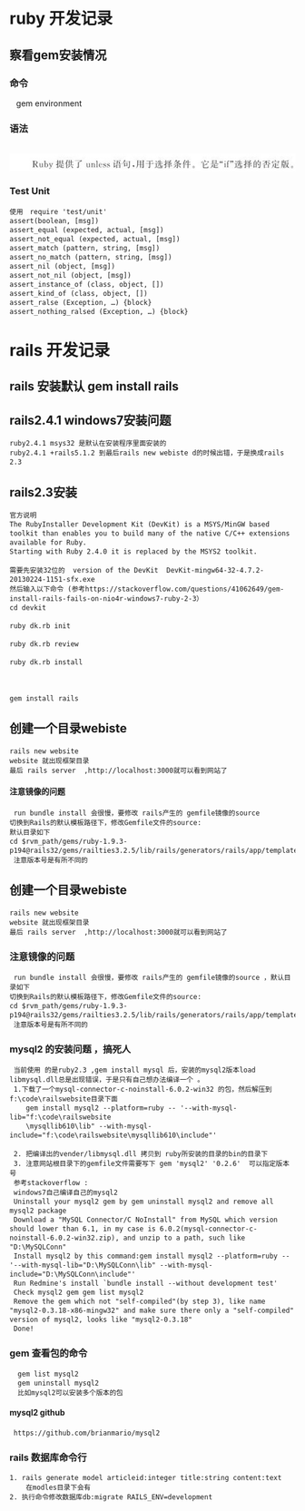 ruby 开发记录
===============
## 察看gem安装情况
### 命令
    gem environment
### 语法
    ![image text](https://raw.githubusercontent.com/byteguitar/ruby-/master/images/1041371_16.jpg)
### Test Unit
    使用　require 'test/unit'
    assert(boolean, [msg])
    assert_equal (expected, actual, [msg])
    assert_not_equal (expected, actual, [msg])
    assert_match (pattern, string, [msg])
    assert_no_match (pattern, string, [msg])
    assert_nil (object, [msg])
    assert_not_nil (object, [msg])
    assert_instance_of (class, object, [])
    assert_kind_of (class, object, [])
    assert_ralse (Exception, …) {block}
    assert_nothing_ralsed (Exception, …) {block}
rails 开发记录
===============
##  rails 安装默认 gem install rails 
##  rails2.4.1 windows7安装问题
    ruby2.4.1 msys32 是默认在安装程序里面安装的
    ruby2.4.1 +rails5.1.2 到最后rails new webiste d的时候出错，于是换成rails 2.3
##  rails2.3安装
    官方说明
    The RubyInstaller Development Kit (DevKit) is a MSYS/MinGW based toolkit than enables you to build many of the native C/C++ extensions available for Ruby. 
    Starting with Ruby 2.4.0 it is replaced by the MSYS2 toolkit.
    
    需要先安装32位的  version of the DevKit  DevKit-mingw64-32-4.7.2-20130224-1151-sfx.exe
    然后输入以下命令 (参考https://stackoverflow.com/questions/41062649/gem-install-rails-fails-on-nio4r-windows7-ruby-2-3）
    cd devkit 
    
    ruby dk.rb init
    
    ruby dk.rb review 
    
    ruby dk.rb install 
    
    
    
    gem install rails 
## 创建一个目录webiste
    rails new website 
    website 就出现框架目录
    最后 rails server  ,http://localhost:3000就可以看到网站了
#### 注意镜像的问题
     run bundle install 会很慢，要修改 rails产生的 gemfile镜像的source 
    切换到Rails的默认模板路径下，修改Gemfile文件的source:    
    默认目录如下     
    cd $rvm_path/gems/ruby-1.9.3-p194@rails32/gems/railties3.2.5/lib/rails/generators/rails/app/templates/
     注意版本号是有所不同的
## 创建一个目录webiste
    rails new website 
    website 就出现框架目录
    最后 rails server  ,http://localhost:3000就可以看到网站了
### 注意镜像的问题
     run bundle install 会很慢，要修改 rails产生的 gemfile镜像的source ，默认目录如下     
    切换到Rails的默认模板路径下，修改Gemfile文件的source:    
    cd $rvm_path/gems/ruby-1.9.3-p194@rails32/gems/railties3.2.5/lib/rails/generators/rails/app/templates/
     注意版本号是有所不同的
###  mysql2 的安装问题 ，搞死人
    
     当前使用 的是ruby2.3 ,gem install mysql 后，安装的mysql2版本load libmysql.dll总是出现错误，于是只有自己想办法编译一个 。
     1.下载了一个mysql-connector-c-noinstall-6.0.2-win32 的包，然后解压到 f:\code\railswebsite目录下面 
        gem install mysql2 --platform=ruby -- '--with-mysql-lib="f:\code\railswebsite
        \mysqllib610\lib" --with-mysql-include="f:\code\railswebsite\mysqllib610\include"' 
     
     2. 把编译出的vender/libmysql.dll 拷贝到 ruby所安装的目录的bin的目录下
     3. 注意网站根目录下的gemfile文件需要写下 gem 'mysql2' '0.2.6'  可以指定版本号 
     参考stackoverflow :
     windows7自己编译自己的mysql2
     Uninstall your mysql2 gem by gem uninstall mysql2 and remove all mysql2 package
     Download a "MySQL Connector/C NoInstall" from MySQL which version should lower than 6.1, in my case is 6.0.2(mysql-connector-c-noinstall-6.0.2-win32.zip), and unzip to a path, such like "D:\MySQLConn"
     Install mysql2 by this command:gem install mysql2 --platform=ruby -- '--with-mysql-lib="D:\MySQLConn\lib" --with-mysql-include="D:\MySQLConn\include"'
     Run Redmine's install `bundle install --without development test'
     Check mysql2 gem gem list mysql2
     Remove the gem which not "self-compiled"(by step 3), like name "mysql2-0.3.18-x86-mingw32" and make sure there only a "self-compiled" version of mysql2, looks like "mysql2-0.3.18"
     Done!
### gem 查看包的命令 
      gem list mysql2
      gem uninstall mysql2
      比如mysql2可以安装多个版本的包
#### mysql2 github 
     https://github.com/brianmario/mysql2
### rails  数据库命令行
    1. rails generate model articleid:integer title:string content:text 
        在modles目录下会有
    2. 执行命令修改数据库db:migrate RAILS_ENV=development
